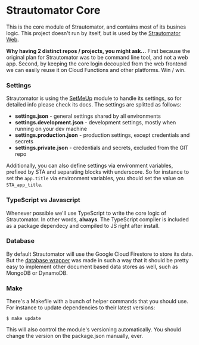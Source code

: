 # Strautomator Core

This is the core module of Strautomator, and contains most of its busines logic. This project doesn't run by itself, but is used by the [Strautomator Web](https://github.com/strautomator/web).

**Why having 2 distinct repos / projects, you might ask...** First because the original plan for Strautomator was to be command line tool, and not a web app. Second, by keeping the core login decoupled from the web frontend we can easily reuse it on Cloud Functions and other platforms. Win / win.

### Settings

Strautomator is using the [SetMeUp](https://github.com/igoramadas/setmeup) module to handle its settings, so for detailed info please check its docs. The settings are splitted as follows:

- **settings.json** - general settings shared by all environments
- **settings.development.json** - development settings, mostly when running on your dev machine
- **settings.production.json** - production settings, except credentials and secrets
- **settings.private.json** - credentials and secrets, excluded from the GIT repo

Additionally, you can also define settings via environment variables, prefixed by STA and separating blocks with underscore. So for instance to set the `app.title` via environment variables, you should set the value on `STA_app_title`.

### TypeScript vs Javascript

Whenever possible we'll use TypeScript to write the core logic of Strautomator. In other words, **always**. The TypeScript compiler is included as a package dependecy and compiled to JS right after install.

### Database

By default Strautomator will use the Google Cloud Firestore to store its data. But the [database wrapper](https://github.com/strautomator/core/blob/master/src/database/index.ts) was made in such a way that it should be pretty easy to implement other document based data stores as well, such as MongoDB or DynamoDB.

### Make

There's a Makefile with a bunch of helper commands that you should use. For instance to update dependencies to their latest versions:

    $ make update

This will also control the module's versioning automatically. You should change the version on the package.json manually, ever.
